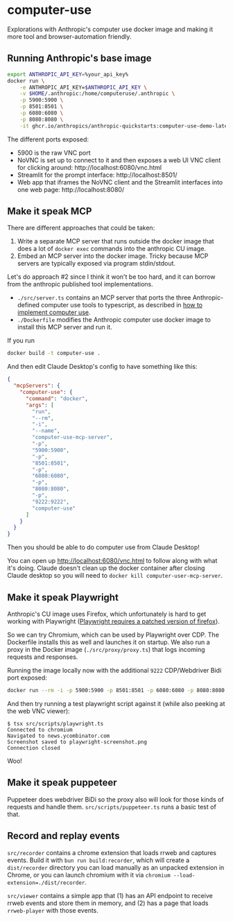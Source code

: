 # computer-use

Explorations with Anthropic's computer use docker image and making it more tool and browser-automation friendly.

## Running Anthropic's base image

```zsh
export ANTHROPIC_API_KEY=%your_api_key%
docker run \
    -e ANTHROPIC_API_KEY=$ANTHROPIC_API_KEY \
    -v $HOME/.anthropic:/home/computeruse/.anthropic \
    -p 5900:5900 \
    -p 8501:8501 \
    -p 6080:6080 \
    -p 8080:8080 \
    -it ghcr.io/anthropics/anthropic-quickstarts:computer-use-demo-latest
```

The different ports exposed:

- 5900 is the raw VNC port
- NoVNC is set up to connect to it and then exposes a web UI VNC client for clicking around: http://localhost:6080/vnc.html
- Streamlit for the prompt interface: http://localhost:8501/
- Web app that iframes the NoVNC client and the Streamlit interfaces into one web page: http://localhost:8080/

## Make it speak MCP

There are different approaches that could be taken:

1. Write a separate MCP server that runs outside the docker image that does a lot of `docker exec` commands into the anthropic CU image.
2. Embed an MCP server into the docker image. Tricky because MCP servers are typically exposed via program stdin/stdout.

Let's do approach #2 since I think it won't be too hard, and it can borrow from the anthropic published tool implementations.

- `./src/server.ts` contains an MCP server that ports the three Anthropic-defined computer use tools to typescript, as described in [how to implement computer use](https://docs.anthropic.com/en/docs/build-with-claude/computer-use#how-to-implement-computer-use).
- `./Dockerfile` modifies the Anthropic computer use docker image to install this MCP server and run it.

If you run

```bash
docker build -t computer-use .
```

And then edit Claude Desktop's config to have something like this:

```json
{
  "mcpServers": {
    "computer-use": {
      "command": "docker",
      "args": [
        "run",
        "--rm",
        "-i",
        "--name",
        "computer-use-mcp-server",
        "-p",
        "5900:5900",
        "-p",
        "8501:8501",
        "-p",
        "6080:6080",
        "-p",
        "8080:8080",
        "-p",
        "9222:9222",
        "computer-use"
      ]
    }
  }
}
```

Then you should be able to do computer use from Claude Desktop!

You can open up [http://localhost:6080/vnc.html](http://localhost:6080/vnc.html) to follow along with what it's doing. Claude doesn't clean up the docker container after closing Claude desktop so you will need to `docker kill computer-user-mcp-server`.

## Make it speak Playwright

Anthropic's CU image uses Firefox, which unfortunately is hard to get working with Playwright ([Playwright requires a patched version of firefox](https://stackoverflow.com/questions/75090385/running-playwright-with-the-local-firefox)).

So we can try Chromium, which can be used by Playwright over CDP. The Dockerfile installs this as well and launches it on startup.
We also run a proxy in the Docker image (`./src/proxy/proxy.ts`) that logs incoming requests and responses.

Running the image locally now with the additional `9222` CDP/Webdriver Bidi port exposed:

```zsh
docker run --rm -i -p 5900:5900 -p 8501:8501 -p 6080:6080 -p 8080:8080 -p 9222:9222 --name computer-use-mcp-server computer-use
```

And then try running a test playwright script against it (while also peeking at the web VNC viewer):

```
$ tsx src/scripts/playwright.ts
Connected to chromium
Navigated to news.ycombinator.com
Screenshot saved to playwright-screenshot.png
Connection closed
```

Woo!

## Make it speak puppeteer

Puppeteer does webdriver BiDi so the proxy also will look for those kinds of requests and handle them. `src/scripts/puppeteer.ts` runs a basic test of that.

## Record and replay events

`src/recorder` contains a chrome extension that loads rrweb and captures events.
Build it with `bun run build:recorder`, which will create a `dist/recorder` directory you can load manually as an unpacked extension in Chrome, or you can launch chromium with it via `chromium --load-extension=./dist/recorder`.

`src/viewer` contains a simple app that (1) has an API endpoint to receive rrweb events and store them in memory, and (2) has a page that loads `rrweb-player` with those events.
